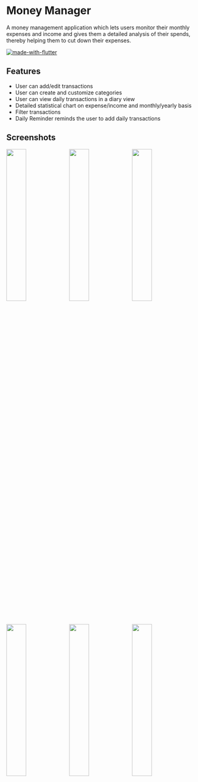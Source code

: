 
# Money Manager
A money management application which lets users monitor their monthly expenses and income and gives them a detailed analysis of their spends, thereby helping them to cut down their expenses.

[![made-with-flutter](https://img.shields.io/badge/Made%20with-Flutter-1f425f.svg)](https://flutter.dev/) 

## Features
- User can add/edit transactions 
- User can create and customize categories
- User can view daily transactions in a diary view
- Detailed statistical chart on expense/income and monthly/yearly basis
- Filter transactions
- Daily Reminder reminds the user to add daily transactions

## Screenshots
<img src="https://user-images.githubusercontent.com/58967706/193879540-d567a487-a979-4864-a89b-c8c63117c431.jpeg" width="32%"> <img src="https://user-images.githubusercontent.com/58967706/193879812-43d12acd-289d-4945-be34-74515cfc57bd.jpeg?raw=true" width="32%"> <img src="https://user-images.githubusercontent.com/58967706/193880624-0ab745d0-f0e3-4645-b279-2906a45ad484.jpeg?raw=true" width="32%"> <img src="https://user-images.githubusercontent.com/58967706/193881020-498fc4b0-d927-4321-a12b-638a3bee935a.jpeg?raw=true" width="32%"> <img src="https://user-images.githubusercontent.com/58967706/193881917-f6560f0d-1ec8-454b-ae2c-cf00a2f08f6e.jpeg?raw=true" width="32%"> <img src="https://user-images.githubusercontent.com/58967706/193881639-71219d12-24a3-4b87-bcb2-e76951ae245d.jpeg?raw=true" width="32%">
